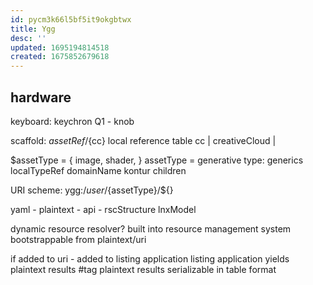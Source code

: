 ```yaml
---
id: pycm3k66l5bf5it9okgbtwx
title: Ygg
desc: ''
updated: 1695194814518
created: 1675852679618
---
```


## hardware
keyboard: keychron Q1 - knob

scaffold:
  ${assetRef}/${cc}
  local reference table
    cc | creativeCloud |

$assetType = { image, shader, }
assetType = generative type:
  generics
  localTypeRef domainName
    kontur children

URI scheme:
ygg:/${user}/${assetType}/${}

yaml - plaintext - api - rscStructure lnxModel

dynamic resource resolver?
built into resource management system
bootstrappable from plaintext/uri

if added to uri - added to listing application
listing application yields plaintext results #tag
plaintext results serializable in table format
